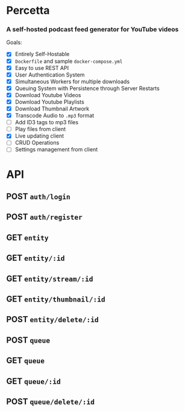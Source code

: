 # Percetta

### A self-hosted podcast feed generator for YouTube videos

Goals:

- [x] Entirely Self-Hostable
- [x] `Dockerfile` and sample `docker-compose.yml`
- [x] Easy to use REST API
- [x] User Authentication System
- [x] Simultaneous Workers for multiple downloads
- [x] Queuing System with Persistence through Server Restarts
- [x] Download Youtube Videos
- [x] Download Youtube Playlists
- [x] Download Thumbnail Artwork
- [x] Transcode Audio to `.mp3` format
- [ ] Add ID3 tags to mp3 files
- [ ] Play files from client
- [x] Live updating client
- [ ] CRUD Operations
- [ ] Settings management from client

# API

## POST `auth/login`

## POST `auth/register`

## GET `entity`

## GET `entity/:id`

## GET `entity/stream/:id`

## GET `entity/thumbnail/:id`

## POST `entity/delete/:id`

## POST `queue`

## GET `queue`

## GET `queue/:id`

## POST `queue/delete/:id`
